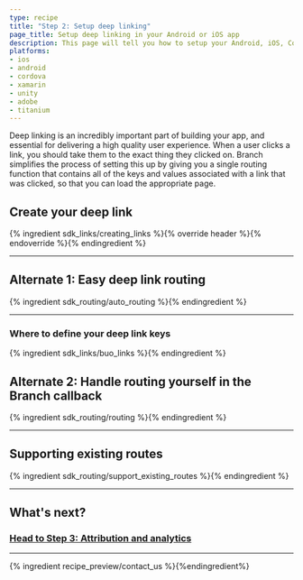 ```yaml
---
type: recipe
title: "Step 2: Setup deep linking"
page_title: Setup deep linking in your Android or iOS app
description: This page will tell you how to setup your Android, iOS, Cordova, Phonegap, Xamarin, Unity, Air or Titanium app for deep linking.
platforms:
- ios
- android
- cordova
- xamarin
- unity
- adobe
- titanium
---
```


Deep linking is an incredibly important part of building your app, and essential for delivering a high quality user experience. When a user clicks a link, you should take them to the exact thing they clicked on. Branch simplifies the process of setting this up by giving you a single routing function that contains all of the keys and values associated with a link that was clicked, so that you can load the appropriate page.

## Create your deep link

{% ingredient sdk_links/creating_links %}{% override header %}{% endoverride %}{% endingredient %}

-----

## Alternate 1: Easy deep link routing

{% ingredient sdk_routing/auto_routing %}{% endingredient %}

-----

### Where to define your deep link keys

{% ingredient sdk_links/buo_links %}{% endingredient %}

## Alternate 2: Handle routing yourself in the Branch callback

{% ingredient sdk_routing/routing %}{% endingredient %}

-----

## Supporting existing routes

{% ingredient sdk_routing/support_existing_routes %}{% endingredient %}

-----

## What's next?

### [Head to Step 3: Attribution and analytics](/recipes/measuring_installs/)

-----

{% ingredient recipe_preview/contact_us %}{%endingredient%}